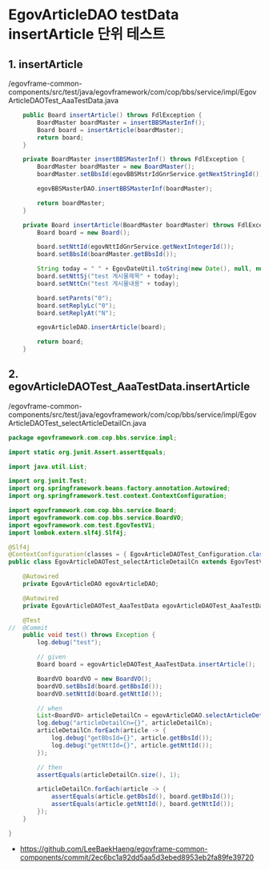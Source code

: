 # EgovArticleDAO testData insertArticle 단위 테스트

## 1. insertArticle

/egovframe-common-components/src/test/java/egovframework/com/cop/bbs/service/impl/EgovArticleDAOTest_AaaTestData.java

```java
	public Board insertArticle() throws FdlException {
		BoardMaster boardMaster = insertBBSMasterInf();
		Board board = insertArticle(boardMaster);
		return board;
	}

	private BoardMaster insertBBSMasterInf() throws FdlException {
		BoardMaster boardMaster = new BoardMaster();
		boardMaster.setBbsId(egovBBSMstrIdGnrService.getNextStringId());

		egovBBSMasterDAO.insertBBSMasterInf(boardMaster);

		return boardMaster;
	}

	private Board insertArticle(BoardMaster boardMaster) throws FdlException {
		Board board = new Board();

		board.setNttId(egovNttIdGnrService.getNextIntegerId());
		board.setBbsId(boardMaster.getBbsId());

		String today = " " + EgovDateUtil.toString(new Date(), null, null);
		board.setNttSj("test 게시물제목" + today);
		board.setNttCn("test 게시물내용" + today);

		board.setParnts("0");
		board.setReplyLc("0");
		board.setReplyAt("N");

		egovArticleDAO.insertArticle(board);

		return board;
	}
```

## 2. egovArticleDAOTest_AaaTestData.insertArticle

/egovframe-common-components/src/test/java/egovframework/com/cop/bbs/service/impl/EgovArticleDAOTest_selectArticleDetailCn.java

```java
package egovframework.com.cop.bbs.service.impl;

import static org.junit.Assert.assertEquals;

import java.util.List;

import org.junit.Test;
import org.springframework.beans.factory.annotation.Autowired;
import org.springframework.test.context.ContextConfiguration;

import egovframework.com.cop.bbs.service.Board;
import egovframework.com.cop.bbs.service.BoardVO;
import egovframework.com.test.EgovTestV1;
import lombok.extern.slf4j.Slf4j;

@Slf4j
@ContextConfiguration(classes = { EgovArticleDAOTest_Configuration.class })
public class EgovArticleDAOTest_selectArticleDetailCn extends EgovTestV1 {

	@Autowired
	private EgovArticleDAO egovArticleDAO;

	@Autowired
	private EgovArticleDAOTest_AaaTestData egovArticleDAOTest_AaaTestData;

	@Test
//	@Commit
	public void test() throws Exception {
		log.debug("test");

		// given
		Board board = egovArticleDAOTest_AaaTestData.insertArticle();

		BoardVO boardVO = new BoardVO();
		boardVO.setBbsId(board.getBbsId());
		boardVO.setNttId(board.getNttId());

		// when
		List<BoardVO> articleDetailCn = egovArticleDAO.selectArticleDetailCn(boardVO);
		log.debug("articleDetailCn={}", articleDetailCn);
		articleDetailCn.forEach(article -> {
			log.debug("getBbsId={}", article.getBbsId());
			log.debug("getNttId={}", article.getNttId());
		});

		// then
		assertEquals(articleDetailCn.size(), 1);

		articleDetailCn.forEach(article -> {
			assertEquals(article.getBbsId(), board.getBbsId());
			assertEquals(article.getNttId(), board.getNttId());
		});
	}

}
```

- https://github.com/LeeBaekHaeng/egovframe-common-components/commit/2ec6bc1a92dd5aa5d3ebed8953eb2fa89fe39720
